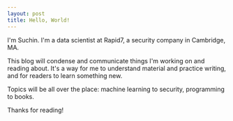 ```yaml
---
layout: post
title: Hello, World!
---
```


I'm Suchin. I'm a data scientist at Rapid7, a security company in Cambridge, MA.

This blog will condense and communicate things I'm working on and reading about. It's a way for me to understand
material and practice writing, and for readers to learn something new.

Topics will be all over the place: machine learning to security, programming to books.

Thanks for reading!
